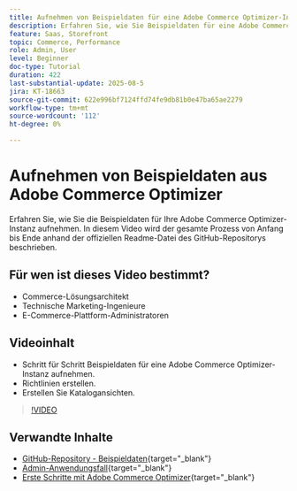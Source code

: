 ```yaml
---
title: Aufnehmen von Beispieldaten für eine Adobe Commerce Optimizer-Instanz
description: Erfahren Sie, wie Sie Beispieldaten für eine Adobe Commerce Optimizer-Instanz aufnehmen.
feature: Saas, Storefront
topic: Commerce, Performance
role: Admin, User
level: Beginner
doc-type: Tutorial
duration: 422
last-substantial-update: 2025-08-5
jira: KT-18663
source-git-commit: 622e996bf7124ffd74fe9db81b0e47ba65ae2279
workflow-type: tm+mt
source-wordcount: '112'
ht-degree: 0%

---
```


# Aufnehmen von Beispieldaten aus Adobe Commerce Optimizer

Erfahren Sie, wie Sie die Beispieldaten für Ihre Adobe Commerce Optimizer-Instanz aufnehmen. In diesem Video wird der gesamte Prozess von Anfang bis Ende anhand der offiziellen Readme-Datei des GitHub-Repositorys beschrieben.

## Für wen ist dieses Video bestimmt?

* Commerce-Lösungsarchitekt
* Technische Marketing-Ingenieure
* E-Commerce-Plattform-Administratoren

## Videoinhalt

* Schritt für Schritt Beispieldaten für eine Adobe Commerce Optimizer-Instanz aufnehmen.
* Richtlinien erstellen.
* Erstellen Sie Katalogansichten.

>[!VIDEO](https://video.tv.adobe.com/v/3470472?learn=on&enablevpops)

## Verwandte Inhalte

* [GitHub-Repository - Beispieldaten](https://github.com/adobe-commerce/aco-sample-catalog-data-ingestion){target="_blank"}
* [Admin-Anwendungsfall](https://experienceleague.adobe.com/en/docs/commerce/optimizer/use-case/admin-use-case){target="_blank"}
* [Erste Schritte mit Adobe Commerce Optimizer](https://experienceleague.adobe.com/en/docs/commerce/optimizer/get-started){target="_blank"}
